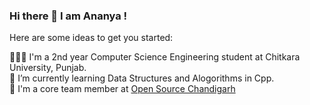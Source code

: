### Hi there 👋 I am Ananya !

<!--
**ananyyyaaaa/ananyyyaaaa** is a ✨ _special_ ✨ repository because its `README.md` (this file) appears on your GitHub profile.
-->

Here are some ideas to get you started:

👩🏻‍💻 I'm a 2nd year Computer Science Engineering student at Chitkara University, Punjab.<br/>
🌱 I’m currently learning Data Structures and Alogorithms in Cpp.<br/>
🧠 I'm a core team member at [Open Source Chandigarh](https://github.com/Open-Source-Chandigarh)<br/>


